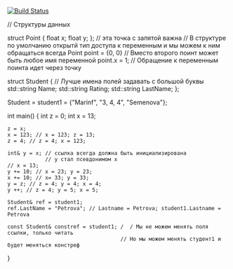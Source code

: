 [![Build Status](https://www.travis-ci.org/cituoo/lab01.svg?branch=master)](https://www.travis-ci.org/cituoo/lab01)

// Структуры данных

struct Point
{
	float x;
	float y;
}; // эта точка с запятой важна
  // В структуре по умолчанию открытй тип доступа к переменным и мы можем к ним обращаться всегда
Point point = {0, 0} // Вместо второго поинт может быть любое имя переменной
point.x = 1; // Обращение к переменным поинта идет через точку

struct Student 
{ // Лучше имена полей задавать с большой буквы
	std::string Name;
	std::string Rating;
	std::string LastName;
};

Student = student1 = {"Marinf", "3, 4, 4", "Semenova"};

int main()
{
	int z = 0;
	int x = 13;

	z = x;
	x = 123; // x = 123; z = 13;
	z = 4; // z = 4; x = 123;

	int& y = x; // ссылка всегда должна быть инициализирована 
				// y стал псевдонимом х 
	// x = 13;
	y += 10; // x = 23; y = 23;
	x += 10; // x= 33; y = 33;	
	y = z; // z = 4; y = 4; x = 4;
	y ++; // z = 4; y = 5; x = 5;

	Student& ref = student1;
	ref.LastName = "Petrova"; // Lastname = Petrova; student1.Lastname = Petrova

	const Student& constref = student1; /  / Мы не можем менять поля ссылки, только читать
										// Но мы можем менять студент1 и будет меняться констреф
}
